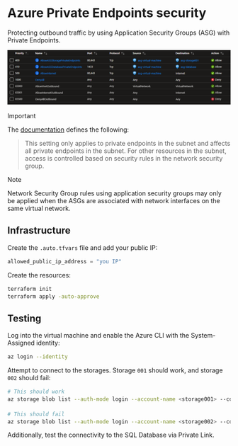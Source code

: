 # Azure Private Endpoints security

Protecting outbound traffic by using Application Security Groups (ASG) with Private Endpoints.

<img src=".assets/nsg-asg.png" />

> [!IMPORTANT]
> The [documentation][1] defines the following:
> > This setting only applies to private endpoints in the subnet and affects all private endpoints in the subnet. For other resources in the subnet, access is controlled based on security rules in the network security group.

> [!NOTE]
> Network Security Group rules using application security groups may only be applied when the ASGs are associated with network interfaces on the same virtual network.

## Infrastructure

Create the `.auto.tfvars` file and add your public IP:

```terraform
allowed_public_ip_address = "you IP"
```

Create the resources:

```sh
terraform init
terraform apply -auto-approve
```

## Testing

Log into the virtual machine and enable the Azure CLI with the System-Assigned identity:

```sh
az login --identity
```

Attempt to connect to the storages. Storage `001` should work, and storage `002` should fail:

```sh
# This should work
az storage blob list --auth-mode login --account-name <storage001> --container data

# This should fail
az storage blob list --auth-mode login --account-name <storage002> --container data
```

Additionally, test the connectivity to the SQL Database via Private Link.


[1]: https://learn.microsoft.com/en-us/azure/private-link/disable-private-endpoint-network-policy?tabs=network-policy-portal
